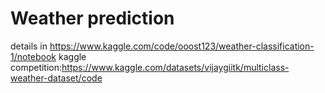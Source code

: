 # Weather prediction
details in https://www.kaggle.com/code/ooost123/weather-classification-1/notebook
kaggle competition:https://www.kaggle.com/datasets/vijaygiitk/multiclass-weather-dataset/code
